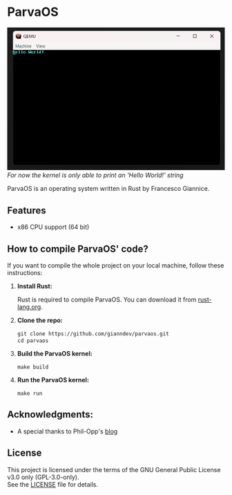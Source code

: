 # ParvaOS

![Main Image](doc/images/hello.png "Main Image") 
*For now the kernel is only able to print an 'Hello World!' string*

ParvaOS is an operating system written in Rust by Francesco Giannice.

## Features

- x86 CPU support (64 bit)

## How to compile ParvaOS' code?

If you want to compile the whole project on your local machine, follow these instructions:

1. **Install Rust:**

   Rust is required to compile ParvaOS. You can download it from [rust-lang.org](https://www.rust-lang.org/).

2. **Clone the repo:**

    ```
    git clone https://github.com/gianndev/parvaos.git
    cd parvaos
    ```

3. **Build the ParvaOS kernel:**

    ```
    make build
    ```

4. **Run the ParvaOS kernel:**

    ```
    make run
    ```

## Acknowledgments:
* A special thanks to Phil-Opp's [blog](https://os.phil-opp.com/) 

## License

This project is licensed under the terms of the GNU General Public License v3.0 only (GPL-3.0-only).  
See the [LICENSE](./LICENSE) file for details.